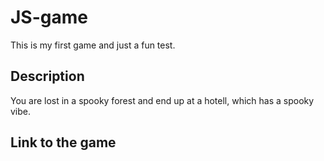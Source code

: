 # JS-game

This is my first game and just a fun test.

## Description

You are lost in a spooky forest and end up at a hotell, which has a spooky vibe.

## Link to the game
